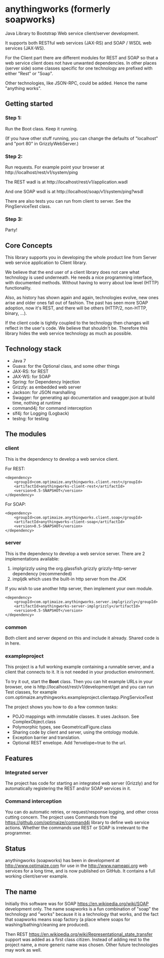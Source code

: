 anythingworks (formerly soapworks)
=========

Java Library to Bootstrap Web service client/server development.

It supports both RESTful web services (JAX-RS) and SOAP / WSDL web services (JAX-WS).

For the Client part there are different modules for REST and SOAP so that a web service client does not have 
unwanted dependencies. In other places (server side) some classes specific for one technology are prefixed
with either "Rest" or "Soap".

Other technologies, like JSON-RPC, could be added. Hence the name "anything works".


## Getting started

### Step 1: 

Run the Boot class. Keep it running.

(If you have other stuff running, you can change the defaults of "localhost" and "port 80" in GrizzlyWebServer.)


### Step 2: 

Run requests. For example point your browser at http://localhost/rest/v1/system/ping

The REST wadl is at http://localhost/rest/v1/application.wadl

And one SOAP wsdl is at http://localhost/soap/v1/system/ping?wsdl

There are also tests you can run from client to server. See the PingServiceTest class.


### Step 3:

Party!


## Core Concepts

This library supports you in developing the whole product line from Server web service application to Client 
library. 

We believe that the end user of a client library does not care what technology is used underneath. 
He needs a nice programming interface, with documented methods. Without having to worry about low level 
(HTTP) functionality. 

Also, as history has shown again and again, technologies evolve, new ones arise and older ones fall out of fashion. 
The past has seen more SOAP adoption, now it's REST, and there will be others (HTTP/2, non-HTTP, binary, ...).

If the client code is tightly coupled to the technology then changes will reflect in the user's code. We believe 
that shouldn't be. Therefore this library hides the web service technology as much as possible. 



## Technology stack

* Java 7
* Guava: for the Optional class, and some other things
* JAX-RS: for REST
* JAX-WS: for SOAP
* Spring: for Dependency Injection
* Grizzly: as embedded web server
* Jackson: for JSON marshalling
* Swagger: for generating api documentation and swagger.json at build time, nothing at runtime
* command4j: for command interception
* slf4j: for Logging (Logback)
* testng: for testing


## The modules

### client

This is the dependency to develop a web service client. 

For REST:

    <dependency>
        <groupId>com.optimaize.anythingworks.client.rest</groupId>
        <artifactId>anythingworks-client-rest</artifactId>
        <version>0.5-SNAPSHOT</version>
    </dependency>

For SOAP: 

    <dependency>
        <groupId>com.optimaize.anythingworks.client.soap</groupId>
        <artifactId>anythingworks-client-soap</artifactId>
        <version>0.5-SNAPSHOT</version>
    </dependency>


### server

This is the dependency to develop a web service server.
There are 2 implementations available:

1. implgrizzly using the org.glassfish.grizzly grizzly-http-server dependency (recommended)
2. impljdk which uses the built-in http server from the JDK

If you wish to use another http server, then implement your own module.

    <dependency>
        <groupId>com.optimaize.anythingworks.server.implgrizzly</groupId>
        <artifactId>anythingworks-server-implgrizzly</artifactId>
        <version>0.5-SNAPSHOT</version>
    </dependency>

### common

Both client and server depend on this and include it already. Shared code is in here.

### exampleproject

This project is a full working example containing a runnable server, and a client that connects to it. 
It is not needed in your production environment.

To try it out, start the **Boot** class. Then you can hit example URLs in your browser, one 
is http://localhost/rest/v1/development/get and you can run Test classes, for example 
com.optimaize.anythingworks.exampleproject.clientapp.PingServiceTest

The project shows you how to do a few common tasks:

* POJO mappings with immutable classes. It uses Jackson. See ComplexObject.class
* Polymorphic types, see GeometricalFigure.class
* Sharing code by client and server, using the ontology module.
* Exception barrier and translation. 
* Optional REST envelope. Add ?envelope=true to the url.


## Features

### Integrated server

The project has code for starting an integrated web server (Grizzly) and for automatically 
registering the REST and/or SOAP services in it.

### Command interception

You can do automatic retries, or request/response logging, and other cross cutting concern. 
The project uses Commands from the https://github.com/optimaize/command4j library to define 
web service actions. Whether the commands use REST or SOAP is irrelevant to the programmer.


## Status

anythingworks (soapworks) has been in development at http://www.optimaize.com for use in the http://www.nameapi.org web services for 
a long time, and is now published on GitHub. It contains a full working client/server example. 


## The name

Initially this software was for SOAP https://en.wikipedia.org/wiki/SOAP development only. 
The name soapworks is a fun combination of "soap" the technology and "works" because it is a technology that works, 
and the fact that soapworks means soap factory (a place where soaps for washing/bathing/cleaning are produced).

Then REST https://en.wikipedia.org/wiki/Representational_state_transfer support was added as a first class citizen.
Instead of adding rest to the project name, a more generic name was chosen. Other future technologies may work as well.

